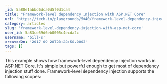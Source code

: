 ```yaml
---
_id: 5a88e1abbd6dca0d5f0d1ca4
title: "Framework-level dependency injection with ASP.NET Core"
url: 'https://tech.io/playgrounds/5040/framework-level-dependency-injection-with-asp-net-core'
category: articles
slug: 'framework-level-dependency-injection-with-asp-net-core'
user_id: 5a83ce59d6eb0005c4ecda2c
username: 'bill-s'
createdOn: '2017-09-28T23:28:58.000Z'
tags: []
---
```


This example shows how framework-level dependency injection works in ASP.NET Core. It's simple but powerful enough to get most of dependency injection stuff done. Framework-level dependency injection supports the following scopes:
